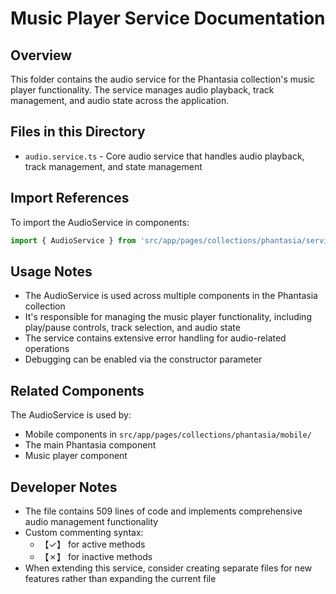 # Music Player Service Documentation

## Overview
This folder contains the audio service for the Phantasia collection's music player functionality. The service manages audio playback, track management, and audio state across the application.

## Files in this Directory
- `audio.service.ts` - Core audio service that handles audio playback, track management, and state management

## Import References
To import the AudioService in components:
```typescript
import { AudioService } from 'src/app/pages/collections/phantasia/services/music-player/audio.service';
```

## Usage Notes
- The AudioService is used across multiple components in the Phantasia collection
- It's responsible for managing the music player functionality, including play/pause controls, track selection, and audio state
- The service contains extensive error handling for audio-related operations
- Debugging can be enabled via the constructor parameter

## Related Components
The AudioService is used by:
- Mobile components in `src/app/pages/collections/phantasia/mobile/`
- The main Phantasia component
- Music player component

## Developer Notes
- The file contains 509 lines of code and implements comprehensive audio management functionality
- Custom commenting syntax:
  - 【✓】 for active methods
  - 【✗】 for inactive methods
- When extending this service, consider creating separate files for new features rather than expanding the current file 